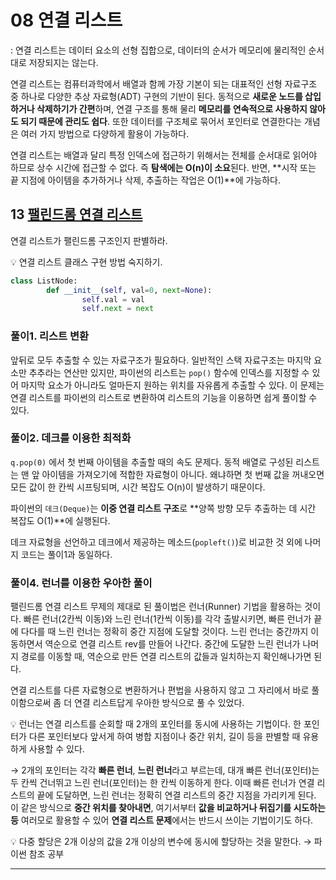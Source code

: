 # 08 연결 리스트
: 연결 리스트는 데이터 요소의 선형 집합으로, 데이터의 순서가 메모리에 물리적인 순서대로 저장되지는 않는다.

연결 리스트는 컴퓨터과학에서 배열과 함께 가장 기본이 되는 대표적인 선형 자료구조 중 하나로 다양한 추상 자료형(ADT) 구현의 기반이 된다. 동적으로 **새로운 노드를 삽입하거나 삭제하기가 간편**하며, 연결 구조를 통해 물리 **메모리를 연속적으로 사용하지 않아도 되기 때문에 관리도 쉽다**. 또한 데이터를 구조체로 묶어서 포인터로 연결한다는 개념은 여러 가지 방법으로 다양하게 활용이 가능하다.

연결 리스트는 배열과 달리 특정 인덱스에 접근하기 위해서는 전체를 순서대로 읽어야 하므로 상수 시간에 접근할 수 없다. 즉 **탐색에는 O(n)이 소요**된다. 반면, **시작 또는 끝 지점에 아이템을 추가하거나 삭제, 추출하는 작업은 O(1)**에 가능하다.

## 13 [팰린드롬 연결 리스트](https://leetcode.com/problems/palindrome-linked-list/)

연결 리스트가 팰린드롬 구조인지 판별하라.

<aside>
💡 연결 리스트 클래스 구현 방법 숙지하기.

</aside>

```python
class ListNode:
		def __init__(self, val=0, next=None):
				self.val = val
				self.next = next
```

### 풀이1. 리스트 변환

앞뒤로 모두 추출할 수 있는 자료구조가 필요하다. 일반적인 스택 자료구조는 마지막 요소만 추추라는 연산만 있지만, 파이썬의 리스트는 `pop()` 함수에 인덱스를 지정할 수 있어 마지막 요소가 아니라도 얼마든지 원하는 위치를 자유롭게 추출할 수 있다. 이 문제는 연결 리스트를 파이썬의 리스트로 변환하여 리스트의 기능을 이용하면 쉽게 풀이할 수 있다.

### 풀이2. 데크를 이용한 최적화

`q.pop(0)` 에서 첫 번째 아이템을 추출할 때의 속도 문제다. 동적 배열로 구성된 리스트는 맨 앞 아이템을 가져오기에 적합한 자료형이 아니다. 왜냐하면 첫 번째 값을 꺼내오면 모든 값이 한 칸씩 시프팅되며, 시간 복잡도 O(n)이 발생하기 때문이다.

파이썬의 `데크(Deque)`는 **이중 연결 리스트 구조**로 **양쪽 방향 모두 추출하는 데 시간 복잡도 O(1)**에 실행된다.

데크 자료형을 선언하고 데크에서 제공하는 메소드(`popleft()`)로 비교한 것 외에 나머지 코드는 풀이1과 동일하다.

### 풀이4. 런너를 이용한 우아한 풀이

팰린드롬 연결 리스트 무제의 제대로 된 풀이법은 런너(Runner) 기법을 활용하는 것이다. 빠른 런너(2칸씩 이동)와 느린 런너(1칸씩 이동)를 각각 출발시키면, 빠른 런너가 끝에 다다를 때 느린 런너는 정확히 중간 지점에 도달할 것이다. 느린 런너는 중간까지 이동하면서 역순으로 연결 리스트 rev를 만들어 나간다. 중간에 도달한 느린 런너가 나머지 경로를 이동할 때, 역순으로 만든 연결 리스트의 값들과 일치하는지 확인해나가면 된다.

연결 리스트를 다른 자료형으로 변환하거나 편법을 사용하지 않고 그 자리에서 바로 풀이함으로써 좀 더 연결 리스트답게 우아한 방식으로 풀 수 있었다.

<aside>
💡 런너는 연결 리스트를 순회할 때 2개의 포인터를 동시에 사용하는 기법이다. 한 포인터가 다른 포인터보다 앞서게 하여 병합 지점이나 중간 위치, 길이 등을 판별할 때 유용하게 사용할 수 있다.

</aside>

→ 2개의 포인터는 각각 **빠른 런너**, **느린 런너**라고 부르는데, 대개 빠른 런너(포인터)는 두 칸씩 건너뛰고 느린 런너(포인터)는 한 칸씩 이동하게 한다. 이때 빠른 런너가 연결 리스트의 끝에 도달하면, 느린 런너는 정확히 연결 리스트의 중간 지점을 가리키게 된다. 이 같은 방식으로 **중간 위치를 찾아내면**, 여기서부터 **값을 비교하거나 뒤집기를 시도하는 등** 여러모로 활용할 수 있어 **연결 리스트 문제**에서는 반드시 쓰이는 기법이기도 하다.

<aside>
💡 다중 할당은 2개 이상의 값을 2개 이상의 변수에 동시에 할당하는 것을 말한다.
→ 파이썬 참조 공부
</aside>

---
